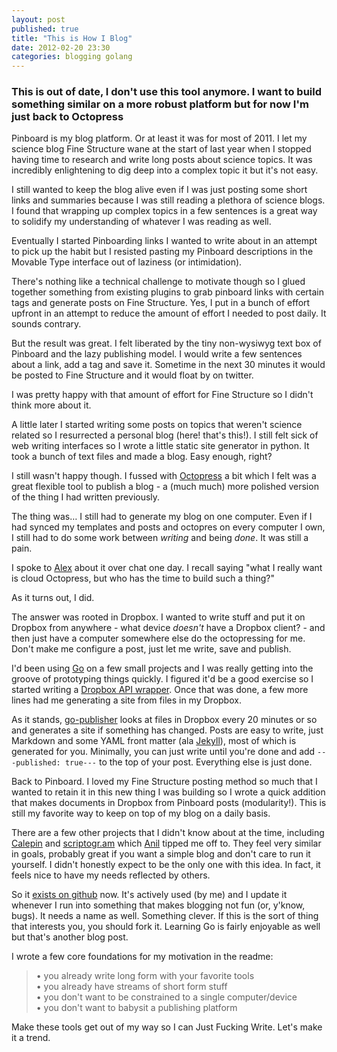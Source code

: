 ```yaml
---
layout: post
published: true
title: "This is How I Blog"
date: 2012-02-20 23:30
categories: blogging golang
---
```


### This is out of date, I don't use this tool anymore. I want to build something similar on a more robust platform but for now I'm just back to Octopress ###

Pinboard is my blog platform. Or at least it was for most of 2011. I let my science blog Fine Structure wane at the start of last year when I stopped having time to research and write long posts about science topics. It was incredibly enlightening to dig deep into a complex topic it but it's not easy. 

I still wanted to keep the blog alive even if I was just posting some short links and summaries because I was still reading a plethora of science blogs. I found that wrapping up complex topics in a few sentences is a great way to solidify my understanding of whatever I was reading as well.

Eventually I started Pinboarding links I wanted to write about in an attempt to pick up the habit but I resisted pasting my Pinboard descriptions in the Movable Type interface out of laziness (or intimidation).

There's nothing like a technical challenge to motivate though so I glued together something from existing plugins to grab pinboard links with certain tags and generate posts on Fine Structure. Yes, I put in a bunch of effort upfront in an attempt to reduce the amount of effort I needed to post daily. It sounds contrary.

But the result was great. I felt liberated by the tiny non-wysiwyg text box of Pinboard and the lazy publishing model. I would write a few sentences about a link, add a tag and save it. Sometime in the next 30 minutes it would be posted to Fine Structure and it would float by on twitter.

I was pretty happy with that amount of effort for Fine Structure so I didn't think more about it.

A little later I started writing some posts on topics that weren't science related so I resurrected a personal blog (here! that's this!). I still felt sick of web writing interfaces so I wrote a little static site generator in python. It took a bunch of text files and made a blog. Easy enough, right?

I still wasn't happy though. I fussed with [Octopress](http://octopress.org/) a bit which I felt was a great flexible tool to publish a blog - a (much much) more polished version of the thing I had written previously.

The thing was… I still had to generate my blog on one computer. Even if I had synced my templates and posts and octopres on every computer I own, I still had to do some work between *writing* and being *done*. It was still a pain.

I spoke to [Alex](http://alexba.in) about it over chat one day. I recall saying "what I really want is cloud Octopress, but who has the time to build such a thing?"

As it turns out, I did.

The answer was rooted in Dropbox. I wanted to write stuff and put it on Dropbox from anywhere - what device *doesn't* have a Dropbox client? - and then just have a computer somewhere else do the octopressing for me. Don't make me configure a post, just let me write, save and publish.

I'd been using [Go](http://www.golang.org) on a few small projects and I was really getting into the groove of prototyping things quickly. I figured it'd be a good exercise so I started writing a [Dropbox API wrapper](https://github.com/nickoneill/go-dropbox). Once that was done, a few more lines had me generating a site from files in my Dropbox.

As it stands, [go-publisher](https://github.com/nickoneill/go-publisher) looks at files in Dropbox every 20 minutes or so and generates a site if something has changed. Posts are easy to write, just Markdown and some YAML front matter (ala [Jekyll](https://github.com/mojombo/jekyll/wiki/yaml-front-matter)), most of which is generated for you. Minimally, you can just write until you're done and add `---published: true---` to the top of your post. Everything else is just done. 

Back to Pinboard. I loved my Fine Structure posting method so much that I wanted to retain it in this new thing I was building so I wrote a quick addition that makes documents in Dropbox from Pinboard posts (modularity!). This is still my favorite way to keep on top of my blog on a daily basis.

There are a few other projects that I didn't know about at the time, including [Calepin](http://calepin.co/) and [scriptogr.am](http://scriptogr.am/) which [Anil](http://www.dashes.com/anil) tipped me off to. They feel very similar in goals, probably great if you want a simple blog and don't care to run it yourself. I didn't honestly expect to be the only one with this idea. In fact, it feels nice to have my needs reflected by others.

So it [exists on github](https://github.com/nickoneill/go-publisher) now. It's actively used (by me) and I update it whenever I run into something that makes blogging not fun (or, y'know, bugs). It needs a name as well. Something clever. If this is the sort of thing that interests you, you should fork it. Learning Go is fairly enjoyable as well but that's another blog post.

I wrote a few core foundations for my motivation in the readme:

> • you already write long form with your favorite tools<br />
• you already have streams of short form stuff<br />
• you don't want to be constrained to a single computer/device<br />
• you don't want to babysit a publishing platform

Make these tools get out of my way so I can Just Fucking Write. Let's make it a trend.